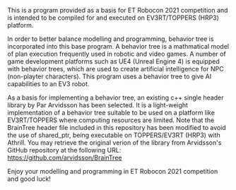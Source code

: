 This is a program provided as a basis for ET Robocon 2021 competition and is intended to be compiled for and executed on EV3RT/TOPPERS (HRP3) platform. 

In order to better balance modelling and programming, behavior tree is incorporated into this base program.
A behavior tree is a mathmatical model of plan execution frequently used in robotic and video games.  A number of game development platforms such as UE4 (Unreal Engine 4) is equipped with behavior trees, which are used to create artificial intelligence for NPC (non-playter characters).
This program uses a behavior tree to give AI capabilities to an EV3 robot.

As a basis for implementing a behavior tree, an existing c++ single header library by Par Arvidsson has been selected.  It is a light-weight implementation of a behavior tree suitable to be used on a platform like EV3RT/TOPPERS where computing resources are limited.  Note that the BrainTree header file included in this repository has been modified to avoid the use of shared_ptr, being executable on TOPPERS/EV3RT (HRP3) with Athrill.
You may retrieve the original verion of the library from Arvidsson's GitHub repository at the following URL:
  https://github.com/arvidsson/BrainTree

Enjoy your modelling and programming in ET Robocon 2021 competition and good luck!
